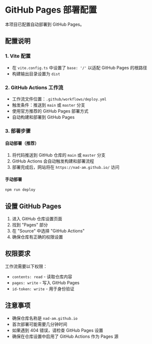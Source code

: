 # GitHub Pages 部署配置

本项目已配置自动部署到 GitHub Pages。

## 配置说明

### 1. Vite 配置
- 在 `vite.config.ts` 中设置了 `base: '/'` 以适配 GitHub Pages 的根路径
- 构建输出目录设置为 `dist`

### 2. GitHub Actions 工作流
- 工作流文件位置：`.github/workflows/deploy.yml`
- 触发条件：推送到 `main` 或 `master` 分支
- 使用官方推荐的 GitHub Pages 部署方式
- 自动构建和部署到 GitHub Pages

### 3. 部署步骤

#### 自动部署（推荐）
1. 将代码推送到 GitHub 仓库的 `main` 或 `master` 分支
2. GitHub Actions 会自动触发构建和部署流程
3. 部署完成后，网站将在 `https://nad-am.github.io/` 访问

#### 手动部署
```bash
npm run deploy
```

## 设置 GitHub Pages

1. 进入 GitHub 仓库设置页面
2. 找到 "Pages" 部分
3. 在 "Source" 中选择 "GitHub Actions"
4. 确保仓库有正确的权限设置

## 权限要求

工作流需要以下权限：
- `contents: read` - 读取仓库内容
- `pages: write` - 写入 GitHub Pages
- `id-token: write` - 用于身份验证

## 注意事项

- 确保仓库名称是 `nad-am.github.io`
- 首次部署可能需要几分钟时间
- 如果遇到 404 错误，请检查 GitHub Pages 设置
- 确保在仓库设置中启用了 GitHub Actions 作为 Pages 源
